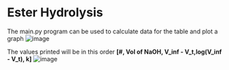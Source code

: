 # Ester Hydrolysis
The main.py program can be used to calculate data for the table and plot a graph
![image](https://user-images.githubusercontent.com/76583147/136558678-47e54d9b-0cfa-4008-8aea-67c229ddcbb3.png)

The values printed will be in this order
**[#, Vol of NaOH, V_inf - V_t,log(V_inf - V_t), k]**
![image](https://user-images.githubusercontent.com/76583147/136558845-4bed4b96-eddc-41bd-9462-a239f866f7ac.png)
